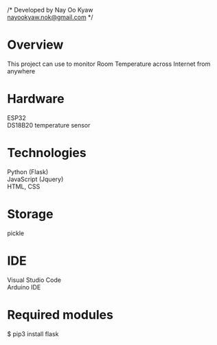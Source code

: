 /*
    Developed by Nay Oo Kyaw <br>
    nayookyaw.nok@gmail.com
*/
# Overview
This project can use to monitor Room Temperature across Internet from anywhere <br>

# Hardware
ESP32 <br>
DS18B20 temperature sensor <br>

# Technologies
Python (Flask) <br>
JavaScript (Jquery) <br>
HTML, CSS <br>

# Storage
pickle

# IDE
Visual Studio Code <br>
Arduino IDE 

# Required modules
$ pip3 install flask <br>


